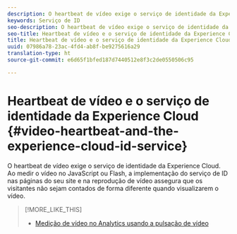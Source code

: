 ```yaml
---
description: O heartbeat de vídeo exige o serviço de identidade da Experience Cloud. Ao medir o vídeo no JavaScript ou Flash, a implementação do serviço de ID nas páginas do seu site e na reprodução de vídeo assegura que os visitantes não sejam contados de forma diferente quando visualizarem o vídeo.
keywords: Serviço de ID
seo-description: O heartbeat de vídeo exige o serviço de identidade da Experience Cloud. Ao medir o vídeo no JavaScript ou Flash, a implementação do serviço de ID nas páginas do seu site e na reprodução de vídeo assegura que os visitantes não sejam contados de forma diferente quando visualizarem o vídeo.
seo-title: Heartbeat de vídeo e o serviço de identidade da Experience Cloud
title: Heartbeat de vídeo e o serviço de identidade da Experience Cloud
uuid: 07986a78-23ac-4fd4-ab8f-be9275616a29
translation-type: ht
source-git-commit: e6d65f1bfed187d7440512e8f3c2de0550506c95

---
```



# Heartbeat de vídeo e o serviço de identidade da Experience Cloud {#video-heartbeat-and-the-experience-cloud-id-service}

O heartbeat de vídeo exige o serviço de identidade da Experience Cloud. Ao medir o vídeo no JavaScript ou Flash, a implementação do serviço de ID nas páginas do seu site e na reprodução de vídeo assegura que os visitantes não sejam contados de forma diferente quando visualizarem o vídeo.

>[!MORE_LIKE_THIS]
>
>* [Medição de vídeo no Analytics usando a pulsação de vídeo](https://marketing.adobe.com/resources/help/pt_BR/sc/appmeasurement/hbvideo/)

